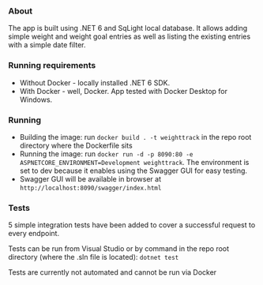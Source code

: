 ### About
The app is built using .NET 6 and SqLight local database. 
It allows adding simple weight and weight goal entries as well as listing the existing entries with a simple date filter.

### Running requirements
- Without Docker - locally installed .NET 6 SDK.
- With Docker - well, Docker. App tested with Docker Desktop for Windows.

### Running
- Building the image: run `docker build . -t weighttrack` in the repo root directory where the Dockerfile sits
- Running the image: run `docker run -d -p 8090:80 -e ASPNETCORE_ENVIRONMENT=Development weighttrack`. The environment is set to dev because it enables using the Swagger GUI for easy testing.
- Swagger GUI will be available in browser at `http://localhost:8090/swagger/index.html`

### Tests
5 simple integration tests have been added to cover a successful request to every endpoint.

Tests can be run from Visual Studio or by command in the repo root directory (where the .sln file is located): `dotnet test`

Tests are currently not automated and cannot be run via Docker

